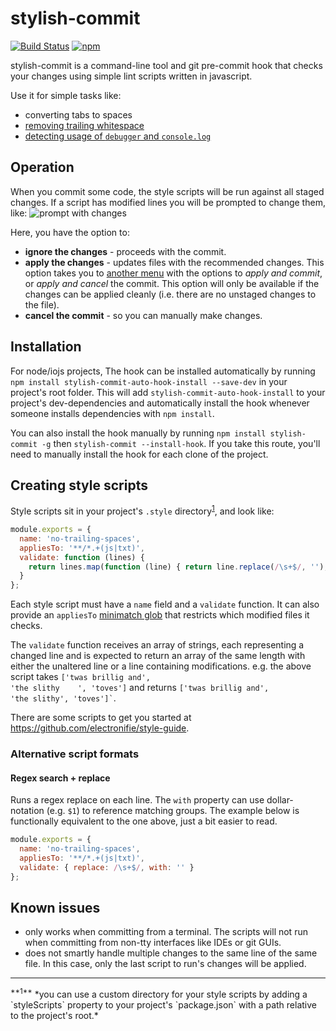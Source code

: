 # stylish-commit 
[![Build Status](https://travis-ci.org/electronifie/stylish-commit.svg)](https://travis-ci.org/electronifie/stylish-commit) 
[![npm](https://img.shields.io/npm/v/stylish-commit.svg)](https://www.npmjs.com/package/stylish-commit)

stylish-commit is a command-line tool and git pre-commit hook that checks your changes using simple lint scripts
written in javascript.

Use it for simple tasks like:
 - converting tabs to spaces
 - [removing trailing whitespace](https://github.com/electronifie/style-guide/blob/master/no-trailing-spaces.js)
 - [detecting usage of `debugger` and `console.log`](https://github.com/electronifie/style-guide/blob/master/no-debugger.js)

## Operation

When you commit some code, the style scripts will be run against all staged changes. If a script has modified
lines you will be prompted to change them, like:
![prompt with changes](http://f.cl.ly/items/1R303o1t1R2j3r2g0m0L/2015-07-07%20at%2010.55%20PM.png)

Here, you have the option to:
 - **ignore the changes** - proceeds with the commit.
 - **apply the changes** - updates files with the recommended changes. This option takes you to
   [another menu](http://f.cl.ly/items/373x3U3A2s1s090j0V0v/2015-07-07%20at%2010.56%20PM.png) with the
   options to *apply and commit*, or *apply and cancel* the commit. This option will only be available if the
   changes can be applied cleanly (i.e. there are no unstaged changes to the file).
 - **cancel the commit** - so you can manually make changes.

## Installation

For node/iojs projects, The hook can be installed automatically by running `npm install stylish-commit-auto-hook-install --save-dev`
in your project's root folder. This will add `stylish-commit-auto-hook-install` to your project's dev-dependencies and
automatically install the hook whenever someone installs dependencies with `npm install`.

You can also install the hook manually by running `npm install stylish-commit -g` then `stylish-commit --install-hook`. If
you take this route, you'll need to manually install the hook for each clone of the project.

## Creating style scripts

Style scripts sit in your project's `.style` directory<sup>[1](#alternative-dir)</sup>, and look like:

```javascript
module.exports = {
  name: 'no-trailing-spaces',
  appliesTo: '**/*.+(js|txt)',
  validate: function (lines) {
    return lines.map(function (line) { return line.replace(/\s+$/, ''); });
  }
};
```

Each style script must have a `name` field and a `validate` function. It can also provide an `appliesTo`
[minimatch glob](https://github.com/isaacs/minimatch) that restricts which modified files it checks.

The `validate` function receives an array of strings, each representing a changed line and is expected to
return an array of the same length with either the unaltered line or a line containing modifications.
e.g. the above script takes  <code>['twas brillig and', 'the slithy &nbsp;&nbsp;&nbsp;', 'toves']</code>
and returns <code>['twas brillig and', 'the slithy', 'toves']`</code>.

There are some scripts to get you started at https://github.com/electronifie/style-guide.

### Alternative script formats

#### Regex search + replace
Runs a regex replace on each line. The `with` property can use dollar-notation (e.g. `$1`) to reference
matching groups. The example below is functionally equivalent to the one above, just a bit easier to read.

```javascript
module.exports = {
  name: 'no-trailing-spaces',
  appliesTo: '**/*.+(js|txt)',
  validate: { replace: /\s+$/, with: '' }
};
```

## Known issues
 - only works when committing from a terminal. The scripts will not run when committing from non-tty
   interfaces like IDEs or git GUIs.
 - does not smartly handle multiple changes to the same line of the same file. In this case, only the
   last script to run's changes will be applied.

<hr>
<sup id="alternative-dir">**1**</sup> *you can use a custom directory for your style scripts by adding a `styleScripts` property to your project's `package.json` with a path relative to the project's root.*
